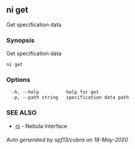 ## ni get

Get specification data

### Synopsis

Get specification data

```
ni get
```

### Options

```
  -h, --help          help for get
  -p, --path string   specification data path
```

### SEE ALSO

* [ni](ni.md)	 - Nebula Interface

###### Auto generated by spf13/cobra on 18-May-2020
